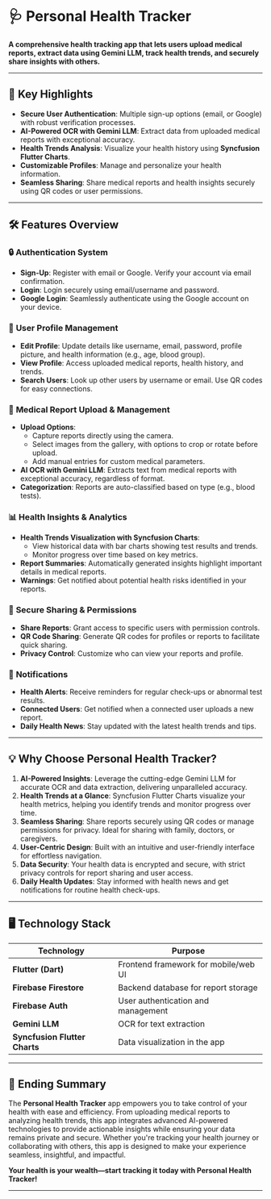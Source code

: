 # 🩺 Personal Health Tracker

**A comprehensive health tracking app that lets users upload medical reports, extract data using Gemini LLM, track health trends, and securely share insights with others.**

---

## 🌟 Key Highlights

- **Secure User Authentication**: Multiple sign-up options (email, or Google) with robust verification processes.
- **AI-Powered OCR with Gemini LLM**: Extract data from uploaded medical reports with exceptional accuracy.
- **Health Trends Analysis**: Visualize your health history using **Syncfusion Flutter Charts**.
- **Customizable Profiles**: Manage and personalize your health information.
- **Seamless Sharing**: Share medical reports and health insights securely using QR codes or user permissions.

---

## 🛠️ Features Overview

### 🔒 **Authentication System**
- **Sign-Up**: Register with email or Google. Verify your account via email confirmation.
- **Login**: Login securely using email/username and password. 
- **Google Login**: Seamlessly authenticate using the Google account on your device.

### 👤 **User Profile Management**
- **Edit Profile**: Update details like username, email, password, profile picture, and health information (e.g., age, blood group).
- **View Profile**: Access uploaded medical reports, health history, and trends.
- **Search Users**: Look up other users by username or email. Use QR codes for easy connections.

### 📄 **Medical Report Upload & Management**
- **Upload Options**:
    - Capture reports directly using the camera.
    - Select images from the gallery, with options to crop or rotate before upload.
    - Add manual entries for custom medical parameters.
- **AI OCR with Gemini LLM**: Extracts text from medical reports with exceptional accuracy, regardless of format.
- **Categorization**: Reports are auto-classified based on type (e.g., blood tests).

### 📊 **Health Insights & Analytics**
- **Health Trends Visualization with Syncfusion Charts**:
    - View historical data with bar charts showing test results and trends.
    - Monitor progress over time based on key metrics.
- **Report Summaries**: Automatically generated insights highlight important details in medical reports.
- **Warnings**: Get notified about potential health risks identified in your reports.

### 🤝 **Secure Sharing & Permissions**
- **Share Reports**: Grant access to specific users with permission controls.
- **QR Code Sharing**: Generate QR codes for profiles or reports to facilitate quick sharing.
- **Privacy Control**: Customize who can view your reports and profile.

### 🔔 **Notifications**
- **Health Alerts**: Receive reminders for regular check-ups or abnormal test results.
- **Connected Users**: Get notified when a connected user uploads a new report.
- **Daily Health News**: Stay updated with the latest health trends and tips.

---

## 💡 Why Choose Personal Health Tracker?

1. **AI-Powered Insights**: Leverage the cutting-edge Gemini LLM for accurate OCR and data extraction, delivering unparalleled accuracy.
2. **Health Trends at a Glance**: Syncfusion Flutter Charts visualize your health metrics, helping you identify trends and monitor progress over time.
3. **Seamless Sharing**: Share reports securely using QR codes or manage permissions for privacy. Ideal for sharing with family, doctors, or caregivers.
4. **User-Centric Design**: Built with an intuitive and user-friendly interface for effortless navigation.
5. **Data Security**: Your health data is encrypted and secure, with strict privacy controls for report sharing and user access.
6. **Daily Health Updates**: Stay informed with health news and get notifications for routine health check-ups.

---

## 🖥️ Technology Stack

| **Technology**               | **Purpose**                              |  
|-------------------------------|------------------------------------------|  
| **Flutter (Dart)**            | Frontend framework for mobile/web UI     |  
| **Firebase Firestore**        | Backend database for report storage      |  
| **Firebase Auth**             | User authentication and management       |  
| **Gemini LLM**                | OCR for text extraction                  |  
| **Syncfusion Flutter Charts** | Data visualization in the app            |  

---

## 🏁 Ending Summary

The **Personal Health Tracker** app empowers you to take control of your health with ease and efficiency. From uploading medical reports to analyzing health trends, this app integrates advanced AI-powered technologies to provide actionable insights while ensuring your data remains private and secure. Whether you're tracking your health journey or collaborating with others, this app is designed to make your experience seamless, insightful, and impactful.

**Your health is your wealth—start tracking it today with Personal Health Tracker!**

---

